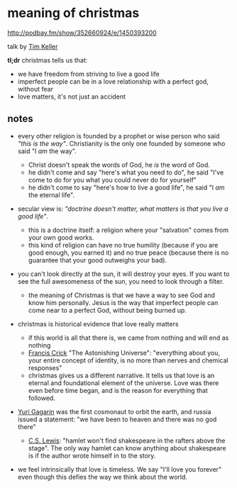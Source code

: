 # meaning of christmas

<http://podbay.fm/show/352660924/e/1450393200>

talk by [Tim Keller](http://www.timothykeller.com/)

**tl;dr** christmas tells us that:

- we have freedom from striving to live a good life
- imperfect people can be in a love relationship with a perfect god, without fear
- love matters, it's not just an accident

## notes

- every other religion is founded by a prophet or wise person who said _"this is the way"_. Christianity is the only one founded by someone who said "I _am_ the way".
  - Christ doesn't speak the words of God, he _is_ the word of God.
  - he didn't come and say "here's what you need to do", he said "I've come to do for you what you could never do for yourself"
  - he didn't come to say "here's how to live a good life", he said "I _am_ the eternal life".

- secular view is: _"doctrine doesn't matter, what matters is that you live a good life"_.
  - this is a doctrine itself: a religion where your "salvation" comes from your own good works.
  - this kind of religion can have no true humility (because if you are good enough, you earned it) and no true peace (because there is no guarantee that your good outweighs your bad).

- you can't look directly at the sun, it will destroy your eyes. If you want to see the full awesomeness of the sun, you need to look through a filter.
  - the meaning of Christmas is that we have a way to see God and know him personally. Jesus is the way that imperfect people can come near to a perfect God, without being burned up.

- christmas is historical evidence that love really matters
  - if this world is all that there is, we came from nothing and will end as nothing
  - [Francis Crick](https://en.wikipedia.org/wiki/Francis_Crick) "The Astonishing Universe": "everything about you, your entire concept of identity, is no more than nerves and chemical responses"
  - christmas gives us a different narrative. It tells us that love is an eternal and foundational element of the universe. Love was there even before time began, and is the reason for everything that followed.

- [Yuri Gagarin](https://en.wikipedia.org/wiki/Yuri_Gagarin) was the first cosmonaut to orbit the earth, and russia issued a statement: "we have been to heaven and there was no god there"
  - [C.S. Lewis](https://en.wikipedia.org/wiki/C._S._Lewis): "hamlet won't find shakespeare in the rafters above the stage". The only way hamlet can know anything about shakespeare is if the author wrote himself in to the story.

- we feel intrinsically that love is timeless. We say "I'll love you forever" even though this defies the way we think about the world.
